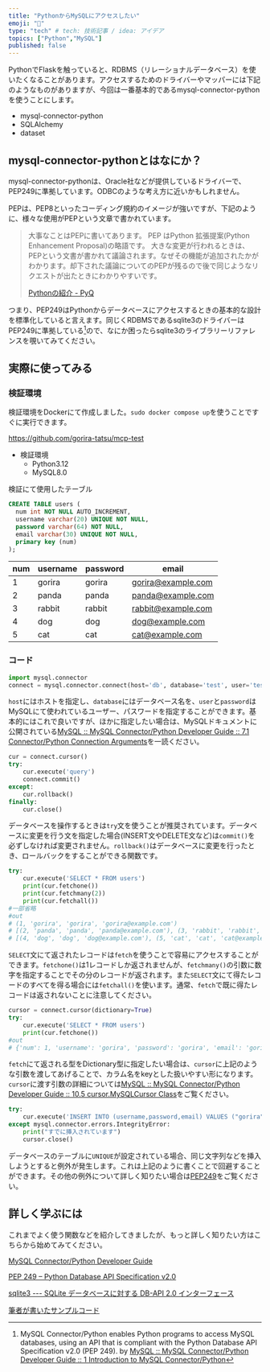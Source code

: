 ```yaml
---
title: "PythonからMySQLにアクセスしたい"
emoji: "🐥"
type: "tech" # tech: 技術記事 / idea: アイデア
topics: ["Python","MySQL"]
published: false
---
```


PythonでFlaskを触っていると、RDBMS（リレーショナルデータベース）を使いたくなることがあります。アクセスするためのドライバーやマッパーには下記のようなものがありますが、今回は一番基本的であるmysql-connector-pythonを使うことにします。

- mysql-connector-python
- SQLAlchemy
- dataset

## mysql-connector-pythonとはなにか？

mysql-connector-pythonは、Oracle社などが提供しているドライバーで、PEP249に準拠しています。ODBCのような考え方に近いかもしれません。

PEPは、PEP8といったコーディング規約のイメージが強いですが、下記のように、様々な使用がPEPという文章で書かれています。

> 大事なことはPEPに書いてあります。
>  PEP はPython 拡張提案(Python Enhancement Proposal)の略語です。 大きな変更が行われるときは、PEPという文書が書かれて議論されます。なぜその機能が追加されたかがわかります。却下された議論についてのPEPが残るので後で同じようなリクエストが出たときにわかりやすいです。
>
> [Pythonの紹介 - PyQ](https://docs.pyq.jp/column/python.html)

つまり、PEP249はPythonからデータベースにアクセスするときの基本的な設計を標準化していると言えます。同じくRDBMSであるsqlite3のドライバーはPEP249に準拠している[^1]ので、なにか困ったらsqlite3のライブラリーリファレンスを覗いてみてください。

## 実際に使ってみる

### 検証環境

検証環境をDockerにて作成しました。`sudo docker compose up`を使うことですぐに実行できます。

https://github.com/gorira-tatsu/mcp-test

- 検証環境
  - Python3.12
  - MySQL8.0

検証にて使用したテーブル

```sql
CREATE TABLE users (
  num int NOT NULL AUTO_INCREMENT,
  username varchar(20) UNIQUE NOT NULL,
  password varchar(64) NOT NULL,
  email varchar(30) UNIQUE NOT NULL,
  primary key (num)
);
```

| num  | username | password | email              |
| ---- | -------- | -------- | ------------------ |
| 1    | gorira   | gorira   | gorira@example.com |
| 2    | panda    | panda    | panda@example.com  |
| 3    | rabbit   | rabbit   | rabbit@example.com |
| 4    | dog      | dog      | dog@example.com    |
| 5    | cat      | cat      | cat@example.com    |

### コード

```python
import mysql.connector
connect = mysql.connector.connect(host='db', database='test', user='test', password='test')
```

`host`にはホストを指定し、`database`にはデータベース名を、`user`と`password`はMySQLにて使われているユーザー、パスワードを指定することができます。基本的にはこれで良いですが、ほかに指定したい場合は、MySQLドキュメントに公開されている[MySQL :: MySQL Connector/Python Developer Guide :: 7.1 Connector/Python Connection Arguments](https://dev.mysql.com/doc/connector-python/en/connector-python-connectargs.html)を一読ください。

```python
cur = connect.cursor()
try:
    cur.execute('query')
    connect.commit()
except:
    cur.rollback()
finally:
    cur.close()
```

データベースを操作するときは`try`文を使うことが推奨されています。データベースに変更を行う文を指定した場合(INSERT文やDELETE文など)は`commit()`を必ずしなければ変更されません。`rollback()`はデータベースに変更を行ったとき、ロールバックをすることができる関数です。

```python
try:
    cur.execute('SELECT * FROM users')
    print(cur.fetchone())
    print(cur.fetchmany(2))
    print(cur.fetchall())
#一部省略
#out
# (1, 'gorira', 'gorira', 'gorira@example.com')
# [(2, 'panda', 'panda', 'panda@example.com'), (3, 'rabbit', 'rabbit', 'rabbit@example.com')]
# [(4, 'dog', 'dog', 'dog@example.com'), (5, 'cat', 'cat', 'cat@example.com')]
```

`SELECT`文にて返されたレコードは`fetch`を使うことで容易にアクセスすることができます。`fetchone()`は1レコードしか返されませんが、`fetchmany()`の引数に数字を指定することでその分のレコードが返されます。また`SELECT`文にて得たレコードのすべてを得る場合には`fetchall()`を使います。通常、`fetch`で既に得たレコードは返されないことに注意してください。

```python
cursor = connect.cursor(dictionary=True)
try:
    cur.execute('SELECT * FROM users')
    print(cur.fetchone())
#out
# {'num': 1, 'username': 'gorira', 'password': 'gorira', 'email': 'gorira@example.com'}
```

`fetch`にて返される型をDictionary型に指定したい場合は、`cursor`に上記のような引数を渡してあげることで、カラム名をkeyとした扱いやすい形になります。`cursor`に渡す引数の詳細については[MySQL :: MySQL Connector/Python Developer Guide :: 10.5 cursor.MySQLCursor Class](https://dev.mysql.com/doc/connector-python/en/connector-python-api-mysqlcursor.html)をご覧ください。

```python
try:
	cur.execute('INSERT INTO (username,password,email) VALUES ("gorira","gorira","gorira@examle.com")')
except mysql.connector.errors.IntegrityError:
    print("すでに挿入されています")
    cursor.close()
```

データベースのテーブルに`UNIQUE`が設定されている場合、同じ文字列などを挿入しようとすると例外が発生します。これは上記のように書くことで回避することができます。その他の例外について詳しく知りたい場合は[PEP249](https://peps.python.org/pep-0249/#exceptions)をご覧ください。

## 詳しく学ぶには

これまでよく使う関数などを紹介してきましたが、もっと詳しく知りたい方はこちらから始めてみてください。

[MySQL Connector/Python Developer Guide](https://dev.mysql.com/doc/connector-python/en/)

[PEP 249 – Python Database API Specification v2.0](https://peps.python.org/pep-0249/)

[sqlite3 --- SQLite データベースに対する DB-API 2.0 インターフェース](https://docs.python.org/ja/3/library/sqlite3.html)

[筆者が書いたサンプルコード](https://github.com/perify/LIKE/blob/main/tlsql.py)

[^1]: MySQL Connector/Python enables Python programs to access MySQL databases, using an API that is compliant with the Python Database API Specification v2.0 (PEP 249). by [MySQL :: MySQL Connector/Python Developer Guide :: 1 Introduction to MySQL Connector/Python](https://dev.mysql.com/doc/connector-python/en/connector-python-introduction.html)
